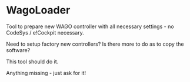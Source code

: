 # WagoLoader
Tool to prepare new WAGO controller with all necessary settings - no CodeSys / e!Cockpit necessary.

Need to setup factory new controllers?
Is there more to do as to copy the software?

This tool should do it.

Anything missing - just ask for it!


